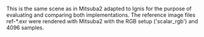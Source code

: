 This is the same scene as in Mitsuba2 adapted to Ignis for the purpose of evaluating and comparing both implementations. The reference image files ref-*.exr were rendered with Mitsuba2 with the RGB setup ('scalar_rgb') and 4096 samples.